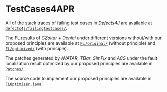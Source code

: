 # TestCases4APR

All of the stack traces of failing test cases in [*Defects4J*](https://github.com/rjust/defects4j) are available at [`defects4j/failingtestcases/`](defects4j/failingtestcases/).

The FL results of *GZoltar* + *Ochiai* under different versions without/with our proposed principles are available at [`FL/original/`](FL/original/) (without principle) and [`FL/optimized/`](FL/optimized/) (with principle).

The patches generated by *AVATAR*, *TBar*, *SimFix* and *ACS* under the fault localization result optimized by our proposed principles are available in [`Patches/`](Patches/).

The source code to implement our proposed principles are available in [`FLOptimizer.java`](src/main/java/iot/zjt/floptimizer/FLOptimizer.java).